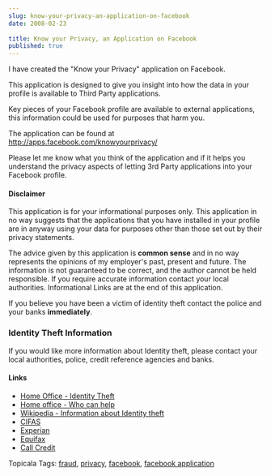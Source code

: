 ```yaml
---
slug: know-your-privacy-an-application-on-facebook
date: 2008-02-23
 
title: Know your Privacy, an Application on Facebook
published: true
---
```

<p>I have created the "Know your Privacy" application on Facebook.</p> <p>This application is designed to give you insight into how the data in your profile is available to Third Party applications. </p><p>Key pieces of your Facebook profile are available to external applications, this information could be used for purposes that harm you. </p><p>The application can be found at <a href="http://apps.facebook.com/knowyourprivacy/" title="http://apps.facebook.com/knowyourprivacy/">http://apps.facebook.com/knowyourprivacy/</a> </p><p>Please let me know what you think of the application and if it helps you understand the privacy aspects of letting 3rd Party applications into your Facebook profile. </p><h4>Disclaimer</h4> <p>This application is for your informational purposes only. This application in no way suggests that the applications that you have installed in your profile are in anyway using your data for purposes other than those set out by their privacy statements. </p><p>The advice given by this application is <b>common sense</b> and in no way represents the opinions of my employer's past, present and future. The information is not guaranteed to be correct, and the author cannot be held responsible. If you require accurate information contact your local authorities. Informational Links are at the end of this application. </p><p>If you believe you have been a victim of identity theft contact the police and your banks <b>immediately</b>. </p><h3>Identity Theft Information</h3> <p>If you would like more information about Identity theft, please contact your local authorities, police, credit reference agencies and banks. </p><h4>Links</h4> <ul> <li>
<a href="http://www.identity-theft.org.uk/">Home Office - Identity Theft</a> </li>
<li>
<a href="http://www.identity-theft.org.uk/who-can-help.html">Home office - Who can help</a> </li>
<li>
<a href="http://en.wikipedia.org/wiki/Identity_theft">Wikipedia - Information about Identity theft</a> </li>
<li>
<a href="http://www.cifas.org.uk/default.asp?edit_id=561-56">CIFAS</a> </li>
<li>
<a href="http://apps.facebook.com/knowyourprivacy/www.experian.com/identity_fraud/fraud.html">Experian</a> </li>
<li>
<a href="http://apps.facebook.com/knowyourprivacy/www.equifax.com/credit-information/identity-theft">Equifax</a> </li>
<li><a href="http://www.callcredit.co.uk/consumer/hot-topics/identity-theft">Call Credit</a></li>
</ul> <div class="wlWriterSmartContent" style="padding-right: 0px; display: inline; padding-left: 0px; padding-bottom: 0px; margin: 0px; padding-top: 0px;">Topicala Tags: <a href="http://www.topicala.com/tag/fraud" rel="tag">fraud</a>, <a href="http://www.topicala.com/tag/privacy" rel="tag">privacy</a>, <a href="http://www.topicala.com/tag/facebook" rel="tag">facebook</a>, <a href="http://www.topicala.com/tag/facebook%20application" rel="tag">facebook application</a>
</div>  <div class="blogger-post-footer"><img class="posterous_download_image" src="https://blogger.googleusercontent.com/tracker/8109338-3386921502838775268?l=www.kinlan.co.uk%2Findex.html" height="1" alt="" width="1" /></div>

